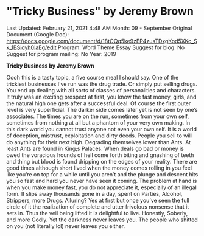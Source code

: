 # "Tricky Business" by Jeremy Brown

Last Updated: February 21, 2021 4:48 AM
Month: 09 - September
Original Document (Google Doc): https://docs.google.com/document/d/18tOQq5ke9zEP4zusTDxgKod5XKc_Sk_1BSioyh0IaEg/edit
Program: Word Theme Essay
Suggest for blog: No
Suggest for program mailing: No
Year: 2019

**Tricky Business by Jeremy Brown**

Oooh this is a tasty topic, a five course meal I should say. One of the trickiest businesses I’ve run was the drug trade. Or simply put selling drugs. You end up dealing with all sorts of classes of personalities and characters. It truly was an exciting prospect at first, you know the fast money, girls, and the natural high one gets after a successful deal. Of course the first outer level is very superficial. The darker side comes later yet is not seen by one’s associates. The times you are on the run, sometimes from your own self, sometimes from nothing at all but a phantom of your very own making. In this dark world you cannot trust anyone not even your own self. It is a world of deception, mistrust, exploitation and dirty deeds. People you sell to will do anything for their next high. Degrading themselves lower than Ants. At least Ants are found in King;s Palaces. When deals go bad or money is owed the voracious hounds of hell come forth biting and gnashing of teeth and thing but blood is found dripping on the edges of your reality. There are good times although short lived when the money comes rolling in you feel like you’re on top for a while until you aren’t and the plunge and descent hits you so fast and hard you never have seen it coming. The problem at hand is when you make money fast, you do not appreciate it, especially of an illegal form. It slips away thousands gone in a day, spent on Parties, Alcohol, Strippers, more Drugs. Alluring? Yes at first but once you’ve seen the full circle of it the realization of complete and utter frivolous nonsense that it sets in. Thus the veil being lifted it is delightful to live. Honestly, Soberly, and more Godly. Yet the darkness never leaves you. The people who shitted on you (not literally lol) never leaves you either.